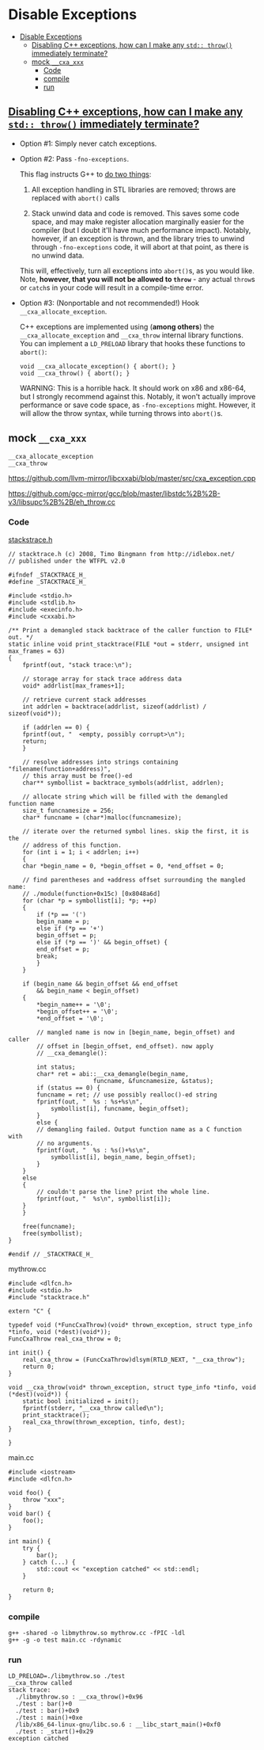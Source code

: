 # Disable Exceptions

- [Disable Exceptions](#disable-exceptions)
  - [Disabling C++ exceptions, how can I make any `std:: throw()` immediately terminate?](#disabling-c-exceptions-how-can-i-make-any-std-throw-immediately-terminate)
  - [mock `__cxa_xxx`](#mock-__cxa_xxx)
    - [Code](#code)
    - [compile](#compile)
    - [run](#run)

## [Disabling C++ exceptions, how can I make any `std:: throw()` immediately terminate?](https://stackoverflow.com/a/7249442)

- Option #1: Simply never catch exceptions.

- Option #2: Pass `-fno-exceptions`.

  This flag instructs G++ to [do two things](http://gcc.gnu.org/onlinedocs/libstdc++/manual/using_exceptions.html):

  1. All exception handling in STL libraries are removed; throws are replaced with `abort()` calls

  2. Stack unwind data and code is removed. This saves some code space, and may make register allocation marginally easier for the compiler (but I doubt it'll have much performance impact). Notably, however, if an exception is thrown, and the library tries to unwind through `-fno-exceptions` code, it will abort at that point, as there is no unwind data.

  This will, effectively, turn all exceptions into `abort()`s, as you would like. Note, **however, that you will not be allowed to `throw`** - any actual `throw`s or `catch`s in your code will result in a compile-time error.

- Option #3: (Nonportable and not recommended!) Hook `__cxa_allocate_exception`.

  C++ exceptions are implemented using (**among others**) the `__cxa_allocate_exception` and `__cxa_throw` internal library functions. You can implement a `LD_PRELOAD` library that hooks these functions to `abort()`:

      void __cxa_allocate_exception() { abort(); }
      void __cxa_throw() { abort(); }

  WARNING: This is a horrible hack. It should work on x86 and x86-64, but I strongly recommend against this. Notably, it won't actually improve performance or save code space, as `-fno-exceptions` might. However, it will allow the throw syntax, while turning throws into `abort()`s.

## mock `__cxa_xxx`

    __cxa_allocate_exception
    __cxa_throw

https://github.com/llvm-mirror/libcxxabi/blob/master/src/cxa_exception.cpp

https://github.com/gcc-mirror/gcc/blob/master/libstdc%2B%2B-v3/libsupc%2B%2B/eh_throw.cc

### Code

[stackstrace.h](https://panthema.net/2008/0901-stacktrace-demangled/stacktrace.h)

    // stacktrace.h (c) 2008, Timo Bingmann from http://idlebox.net/
    // published under the WTFPL v2.0
    
    #ifndef _STACKTRACE_H_
    #define _STACKTRACE_H_
    
    #include <stdio.h>
    #include <stdlib.h>
    #include <execinfo.h>
    #include <cxxabi.h>
    
    /** Print a demangled stack backtrace of the caller function to FILE* out. */
    static inline void print_stacktrace(FILE *out = stderr, unsigned int max_frames = 63)
    {
        fprintf(out, "stack trace:\n");
    
        // storage array for stack trace address data
        void* addrlist[max_frames+1];
    
        // retrieve current stack addresses
        int addrlen = backtrace(addrlist, sizeof(addrlist) / sizeof(void*));
    
        if (addrlen == 0) {
    	fprintf(out, "  <empty, possibly corrupt>\n");
    	return;
        }
    
        // resolve addresses into strings containing "filename(function+address)",
        // this array must be free()-ed
        char** symbollist = backtrace_symbols(addrlist, addrlen);
    
        // allocate string which will be filled with the demangled function name
        size_t funcnamesize = 256;
        char* funcname = (char*)malloc(funcnamesize);
    
        // iterate over the returned symbol lines. skip the first, it is the
        // address of this function.
        for (int i = 1; i < addrlen; i++)
        {
    	char *begin_name = 0, *begin_offset = 0, *end_offset = 0;
    
    	// find parentheses and +address offset surrounding the mangled name:
    	// ./module(function+0x15c) [0x8048a6d]
    	for (char *p = symbollist[i]; *p; ++p)
    	{
    	    if (*p == '(')
    		begin_name = p;
    	    else if (*p == '+')
    		begin_offset = p;
    	    else if (*p == ')' && begin_offset) {
    		end_offset = p;
    		break;
    	    }
    	}
    
    	if (begin_name && begin_offset && end_offset
    	    && begin_name < begin_offset)
    	{
    	    *begin_name++ = '\0';
    	    *begin_offset++ = '\0';
    	    *end_offset = '\0';
    
    	    // mangled name is now in [begin_name, begin_offset) and caller
    	    // offset in [begin_offset, end_offset). now apply
    	    // __cxa_demangle():
    
    	    int status;
    	    char* ret = abi::__cxa_demangle(begin_name,
    					    funcname, &funcnamesize, &status);
    	    if (status == 0) {
    		funcname = ret; // use possibly realloc()-ed string
    		fprintf(out, "  %s : %s+%s\n",
    			symbollist[i], funcname, begin_offset);
    	    }
    	    else {
    		// demangling failed. Output function name as a C function with
    		// no arguments.
    		fprintf(out, "  %s : %s()+%s\n",
    			symbollist[i], begin_name, begin_offset);
    	    }
    	}
    	else
    	{
    	    // couldn't parse the line? print the whole line.
    	    fprintf(out, "  %s\n", symbollist[i]);
    	}
        }
    
        free(funcname);
        free(symbollist);
    }
    
    #endif // _STACKTRACE_H_

mythrow.cc

    #include <dlfcn.h>
    #include <stdio.h>
    #include "stacktrace.h"
    
    extern "C" {
    
    typedef void (*FuncCxaThrow)(void* thrown_exception, struct type_info *tinfo, void (*dest)(void*));
    FuncCxaThrow real_cxa_throw = 0;
    
    int init() {
        real_cxa_throw = (FuncCxaThrow)dlsym(RTLD_NEXT, "__cxa_throw");
        return 0;
    }
    
    void __cxa_throw(void* thrown_exception, struct type_info *tinfo, void (*dest)(void*)) {
        static bool initialized = init();
        fprintf(stderr, "__cxa_throw called\n");
        print_stacktrace();
        real_cxa_throw(thrown_exception, tinfo, dest);
    }
    
    }

main.cc

    #include <iostream>
    #include <dlfcn.h>
    
    void foo() {
        throw "xxx";
    }
    void bar() {
        foo();
    }
    
    int main() {
        try {
            bar();
        } catch (...) {
            std::cout << "exception catched" << std::endl;
        }
    
        return 0;
    }

### compile

    g++ -shared -o libmythrow.so mythrow.cc -fPIC -ldl 
    g++ -g -o test main.cc -rdynamic

### run

    LD_PRELOAD=./libmythrow.so ./test
    __cxa_throw called
    stack trace:
      ./libmythrow.so : __cxa_throw()+0x96
      ./test : bar()+0
      ./test : bar()+0x9
      ./test : main()+0xe
      /lib/x86_64-linux-gnu/libc.so.6 : __libc_start_main()+0xf0
      ./test : _start()+0x29
    exception catched
